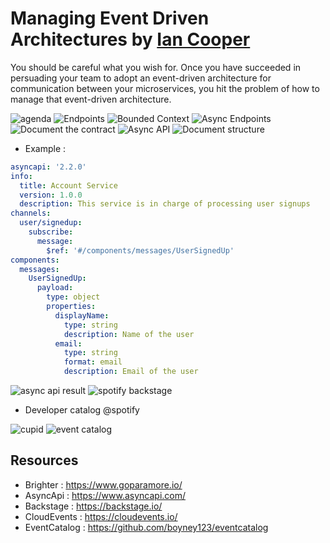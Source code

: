 # Managing Event Driven Architectures by [Ian Cooper](https://twitter.com/ICooper)
You should be careful what you wish for. Once you have succeeded in persuading your team to adopt an event-driven architecture for communication between your microservices, you hit the problem of how to manage that event-driven architecture.

![agenda](img/managing-event-driven-architectures/1.png)
![Endpoints](img/managing-event-driven-architectures/2.png)
![Bounded Context](img/managing-event-driven-architectures/3.png)
![Async Endpoints](img/managing-event-driven-architectures/4.png)
![Document the contract](img/managing-event-driven-architectures/5.png)
![Async API](img/managing-event-driven-architectures/6.png)
![Document structure](img/managing-event-driven-architectures/8.png)

- Example :
```yaml 
asyncapi: '2.2.0'
info:
  title: Account Service
  version: 1.0.0
  description: This service is in charge of processing user signups
channels:
  user/signedup:
    subscribe:
      message:
        $ref: '#/components/messages/UserSignedUp'
components:
  messages:
    UserSignedUp:
      payload:
        type: object
        properties:
          displayName:
            type: string
            description: Name of the user
          email:
            type: string
            format: email
            description: Email of the user
```

![async api result](img/managing-event-driven-architectures/13.png)
![spotify backstage](img/managing-event-driven-architectures/10.png)
- Developer catalog @spotify

![cupid](img/managing-event-driven-architectures/11.png)
![event catalog](img/managing-event-driven-architectures/12.png)

## Resources
- Brighter : https://www.goparamore.io/
- AsyncApi : https://www.asyncapi.com/
- Backstage : https://backstage.io/
- CloudEvents : https://cloudevents.io/
- EventCatalog : https://github.com/boyney123/eventcatalog